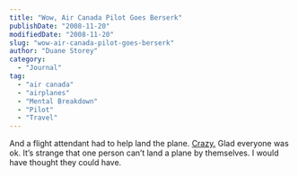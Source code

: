 ```yaml
---
title: "Wow, Air Canada Pilot Goes Berserk"
publishDate: "2008-11-20"
modifiedDate: "2008-11-20"
slug: "wow-air-canada-pilot-goes-berserk"
author: "Duane Storey"
category:
  - "Journal"
tag:
  - "air canada"
  - "airplanes"
  - "Mental Breakdown"
  - "Pilot"
  - "Travel"
---
```


And a flight attendant had to help land the plane. [Crazy.](http://www.cnn.com/2008/WORLD/europe/11/19/pilot.breakdown.ap/index.html) Glad everyone was ok. It’s strange that one person can’t land a plane by themselves. I would have thought they could have.